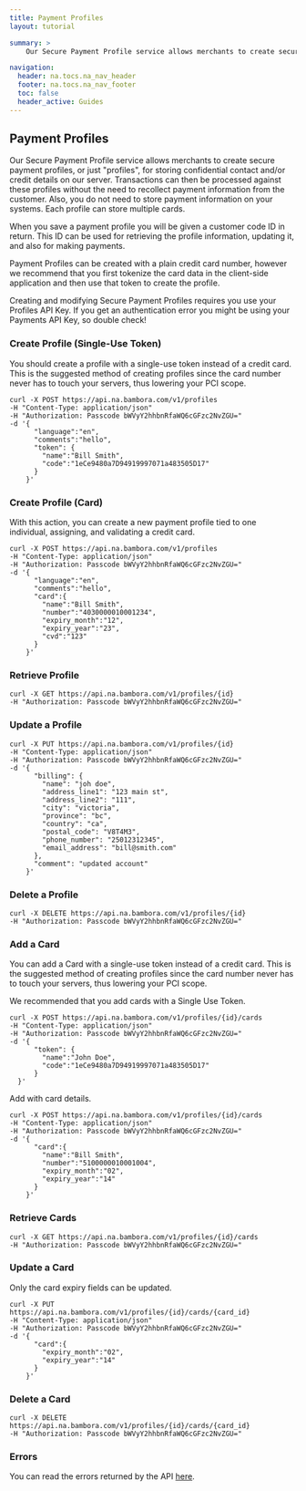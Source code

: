 ```yaml
---
title: Payment Profiles
layout: tutorial

summary: >
    Our Secure Payment Profile service allows merchants to create secure payment profiles — or just "profiles" — for storing confidential contact and/or credit details on our server.

navigation:
  header: na.tocs.na_nav_header
  footer: na.tocs.na_nav_footer
  toc: false
  header_active: Guides
---
```


## Payment Profiles

Our Secure Payment Profile service allows merchants to create secure payment profiles, or just "profiles", for storing confidential contact and/or credit details on our server. Transactions can then be processed against these profiles without the need to recollect payment information from the customer. Also, you do not need to store payment information on your systems. Each profile can store multiple cards.

When you save a payment profile you will be given a customer code ID in return. This ID can be used for retrieving the profile information, updating it, and also for making payments.

Payment Profiles can be created with a plain credit card number, however we recommend that you first tokenize the card data in the client-side application and then use that token to create the profile.

Creating and modifying Secure Payment Profiles requires you use your Profiles API Key. If you get an authentication error you might be using your Payments API Key, so double check!

### Create Profile (Single-Use Token)

You should create a profile with a single-use token instead of a credit card. This is the suggested method of creating profiles since the card number never has to touch your servers, thus lowering your PCI scope.

```shell
curl -X POST https://api.na.bambora.com/v1/profiles
-H "Content-Type: application/json"
-H "Authorization: Passcode bWVyY2hhbnRfaWQ6cGFzc2NvZGU="
-d '{
      "language":"en",
      "comments":"hello",
      "token": {  
        "name":"Bill Smith",
        "code":"1eCe9480a7D94919997071a483505D17"
      }
    }'
```

### Create Profile (Card)

With this action, you can create a new payment profile tied to one individual, assigning, and validating a credit card.

```shell
curl -X POST https://api.na.bambora.com/v1/profiles
-H "Content-Type: application/json"
-H "Authorization: Passcode bWVyY2hhbnRfaWQ6cGFzc2NvZGU="
-d '{
      "language":"en",
      "comments":"hello",
      "card":{  
        "name":"Bill Smith",
        "number":"4030000010001234",
        "expiry_month":"12",
        "expiry_year":"23",
        "cvd":"123"
      }
    }'
```

### Retrieve Profile

```shell
curl -X GET https://api.na.bambora.com/v1/profiles/{id}
-H "Authorization: Passcode bWVyY2hhbnRfaWQ6cGFzc2NvZGU="
```

### Update a Profile

```shell
curl -X PUT https://api.na.bambora.com/v1/profiles/{id}
-H "Content-Type: application/json"
-H "Authorization: Passcode bWVyY2hhbnRfaWQ6cGFzc2NvZGU="
-d '{
      "billing": {
        "name": "joh doe",
        "address_line1": "123 main st",
        "address_line2": "111",
        "city": "victoria",
        "province": "bc",
        "country": "ca",
        "postal_code": "V8T4M3",
        "phone_number": "25012312345",
        "email_address": "bill@smith.com"
      },
      "comment": "updated account"
    }'
```

### Delete a Profile

```shell
curl -X DELETE https://api.na.bambora.com/v1/profiles/{id}
-H "Authorization: Passcode bWVyY2hhbnRfaWQ6cGFzc2NvZGU="
```

### Add a Card

You can add a Card with a single-use token instead of a credit card. This is the suggested method of creating profiles since the card number never has to touch your servers, thus lowering your PCI scope.

We recommended that you add cards with a Single Use Token.

```shell
curl -X POST https://api.na.bambora.com/v1/profiles/{id}/cards
-H "Content-Type: application/json"
-H "Authorization: Passcode bWVyY2hhbnRfaWQ6cGFzc2NvZGU="
-d '{
      "token": {  
        "name":"John Doe",
        "code":"1eCe9480a7D94919997071a483505D17"
      }
  }'
```

Add with card details.

```shell
curl -X POST https://api.na.bambora.com/v1/profiles/{id}/cards
-H "Content-Type: application/json"
-H "Authorization: Passcode bWVyY2hhbnRfaWQ6cGFzc2NvZGU="
-d '{
      "card":{
        "name":"Bill Smith",
        "number":"5100000010001004",
        "expiry_month":"02",
        "expiry_year":"14"    
      }
    }'
```

### Retrieve Cards

```shell
curl -X GET https://api.na.bambora.com/v1/profiles/{id}/cards
-H "Authorization: Passcode bWVyY2hhbnRfaWQ6cGFzc2NvZGU="
```

### Update a Card

Only the card expiry fields can be updated.

```shell
curl -X PUT https://api.na.bambora.com/v1/profiles/{id}/cards/{card_id}
-H "Content-Type: application/json"
-H "Authorization: Passcode bWVyY2hhbnRfaWQ6cGFzc2NvZGU="
-d '{
      "card":{
        "expiry_month":"02",
        "expiry_year":"14"    
      }
    }'
```
### Delete a Card

```shell
curl -X DELETE https://api.na.bambora.com/v1/profiles/{id}/cards/{card_id}
-H "Authorization: Passcode bWVyY2hhbnRfaWQ6cGFzc2NvZGU="
```

### Errors

You can read the errors returned by the API [here](/docs/references/payment_APIs).
